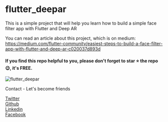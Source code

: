 # flutter_deepar

This is a simple project that will help you learn how to build a simple face filter app with Flutter and Deep AR

You can read an article about this project, which is on medium: https://medium.com/flutter-community/easiest-steps-to-build-a-face-filter-app-with-flutter-and-deep-ar-c020037d893d

<h4>If you find this repo helpful to you, please don't forget to star ⭐ the repo 😉, it's FREE. </h4>

<img src="https://miro.medium.com/max/2400/1*t69wykrEU8ZQ77yZVFU4lw.png"  title="flutter_deepar">

Contact - Let's become friends

<a href="https://twitter.com/Promise_Amadi1">Twitter</a></br>
<a href="https://github.com/Wizpna">Github</a></br>
<a href="https://www.linkedin.com/in/promise-amadi-101759a1/">Linkedin</a></br>
<a href="https://www.facebook.com/promise.nzubechi.amadi">Facebook</a>
